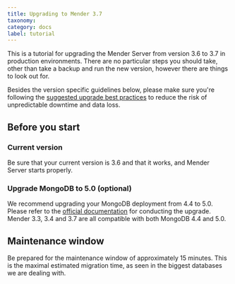 ```yaml
---
title: Upgrading to Mender 3.7
taxonomy:
category: docs
label: tutorial
---
```


This is a tutorial for upgrading the Mender Server from version 3.6 to
3.7 in production environments. There are no particular steps you should take,
other than take a backup and run the new version, however there are things to
look out for.

Besides the version specific guidelines below, please make sure you're following
the [suggested upgrade best practices](../docs.md) to reduce the risk of
unpredictable downtime and data loss.

## Before you start

### Current version

Be sure that your current version is 3.6 and that it works, and Mender Server starts properly.

### Upgrade MongoDB to 5.0 (optional)

We recommend upgrading your MongoDB deployment from 4.4 to 5.0. Please refer to
the [official
documentation](https://www.mongodb.com/docs/manual/release-notes/5.0-upgrade-replica-set/)
for conducting the upgrade. Mender 3.3, 3.4 and 3.7 are all compatible with both
MongoDB 4.4 and 5.0.

## Maintenance window

Be prepared for the maintenance window of approximately 15 minutes. This is the maximal
estimated migration time, as seen in the biggest databases we are dealing with.

